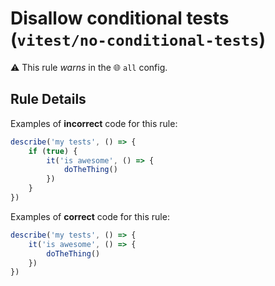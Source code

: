 # Disallow conditional tests (`vitest/no-conditional-tests`)

⚠️ This rule _warns_ in the 🌐 `all` config.

<!-- end auto-generated rule header -->

## Rule Details

Examples of **incorrect** code for this rule:

```js
describe('my tests', () => {
	if (true) {
		it('is awesome', () => {
			doTheThing()
		})
	}
})
```

Examples of **correct** code for this rule:

```js
describe('my tests', () => {
	it('is awesome', () => {
		doTheThing()
	})
})
```
